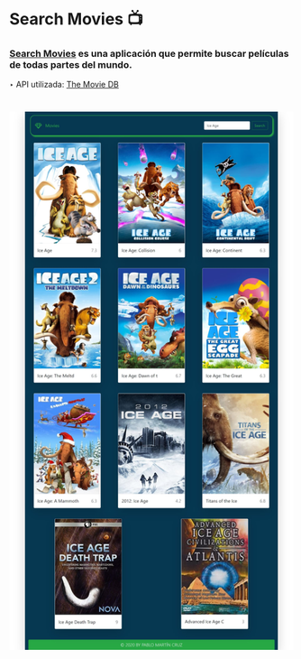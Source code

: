 # Search Movies :tv:

### [**Search Movies**](https://search-movies-pmc.netlify.app/) es una aplicación que permite buscar películas de todas partes del mundo.

‣ API utilizada: [The Movie DB](https://developers.themoviedb.org/3/getting-started/introduction)

#

<img src="public/Screenshot.jpg" width="700">
